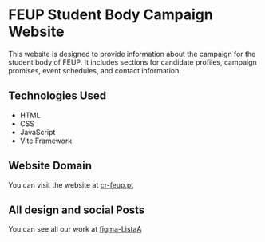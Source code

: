 # FEUP Student Body Campaign Website

This website is designed to provide information about the campaign for the student body of FEUP. It includes sections for candidate profiles, campaign promises, event schedules, and contact information.


## Technologies Used
- HTML
- CSS
- JavaScript
- Vite Framework

## Website Domain
You can visit the website at [cr-feup.pt](https://www.cr-feup.pt/)

## All design and social Posts
You can see all our work at [figma-ListaA]("https://www.figma.com/design/SJj6K73fGzFGMT9qNTUKn5/Lista-A?node-id=0-1&t=Li5vaiqgnAUiXihI-1")
